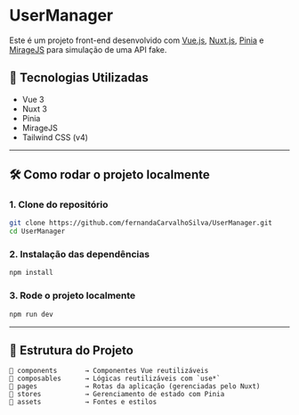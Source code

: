 # UserManager

Este é um projeto front-end desenvolvido com [Vue.js](https://vuejs.org/), [Nuxt.js](https://nuxt.com/), [Pinia](https://pinia.vuejs.org/) e [MirageJS](https://miragejs.com/) para simulação de uma API fake.

## 🚀 Tecnologias Utilizadas

- Vue 3
- Nuxt 3
- Pinia
- MirageJS
- Tailwind CSS (v4)

---

## 🛠️ Como rodar o projeto localmente

### 1. Clone do repositório

```bash
git clone https://github.com/fernandaCarvalhoSilva/UserManager.git
cd UserManager
```

### 2. Instalação das dependências

```bash
npm install
```

### 3. Rode o projeto localmente

```bash
npm run dev
```
---

## 🔧 Estrutura do Projeto

```
📁 components       → Componentes Vue reutilizáveis  
📁 composables      → Lógicas reutilizáveis com `use*`  
📁 pages            → Rotas da aplicação (gerenciadas pelo Nuxt)  
📁 stores           → Gerenciamento de estado com Pinia  
📁 assets           → Fontes e estilos  
```